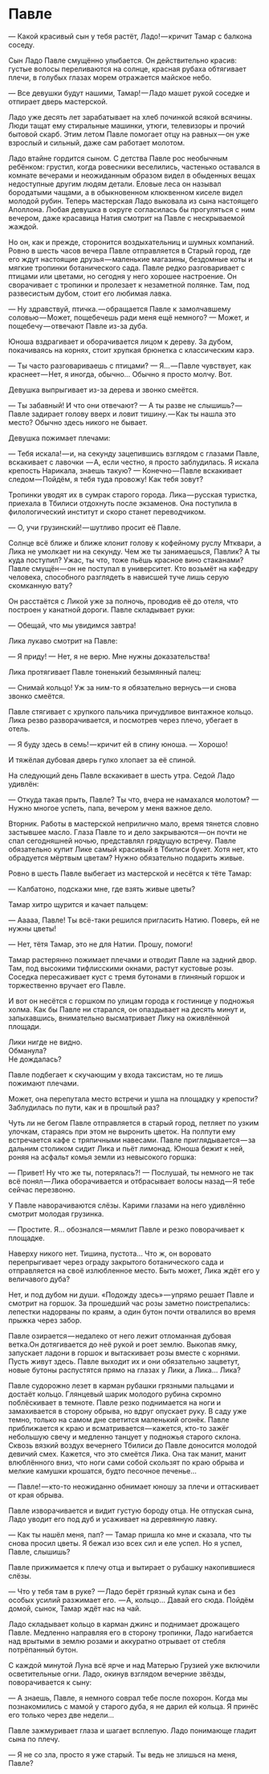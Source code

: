 # Павле

— Какой красивый сын у тебя растёт, Ладо! — кричит Тамар c балкона соседу.

Сын Ладо Павле смущённо улыбается. Он действительно красив: густые волосы переливаются на солнце, красная рубаха обтягивает плечи, в голубых глазах морем отражается майское небо.

— Все девушки будут нашими, Тамар! — Ладо машет рукой соседке и отпирает дверь мастерской.

Ладо уже десять лет зарабатывает на хлеб починкой всякой всячины. Люди тащат ему стиральные машинки, утюги, телевизоры и прочий бытовой скарб. Этим летом Павле помогает отцу на равных — он уже взрослый и сильный, даже сам работает молотом. 

Ладо втайне гордится сыном. С детства Павле рос необычным ребёнком: грустил, когда ровесники веселились, частенько оставался в комнате вечерами и неожиданным образом видел в обыденных вещах недоступные другим людям детали. Еловые леса он называл бородатыми чащами, а в обыкновенном клюквенном киселе видел молодой рубин. Теперь мастерская Ладо выковала из сына настоящего Аполлона. Любая девушка в округе согласилась бы прогуляться с ним вечером, даже красавица Натия смотрит на Павле с нескрываемой жаждой. 

Но он, как и прежде, сторонится воздыхательниц и шумных компаний. Ровно в шесть часов вечера Павле отправляется в Старый город, где его ждут настоящие друзья — маленькие магазины, бездомные коты и мягкие тропинки ботанического сада. Павле редко разговаривает с птицами или цветами, но сегодня у него хорошее настроение. Он сворачивает с тропинки и пролезает к незаметной полянке. Там, под развесистым дубом, стоит его любимая лавка.

— Ну здравствуй, птичка. — обращается Павле к замолчавшему соловью — Может, пощебечешь ради меня ещё немного?
— Может, и пощебечу — отвечают Павле из-за дуба. 

Юноша вздрагивает и оборачивается лицом к дереву. За дубом, покачиваясь на корнях, стоит хрупкая брюнетка с классическим карэ.

— Ты часто разговариваешь с птицами?
— Я… — Павле чувствует, как краснеет — Нет, я иногда, обычно… Обычно я просто молчу. Вот.

Девушка выпрыгивает из-за дерева и звонко смеётся.

— Ты забавный! И что они отвечают?
— А ты разве не слышишь? — Павле задирает голову вверх и ловит тишину. — Как ты нашла это место? Обычно здесь никого не бывает.

Девушка пожимает плечами:

— Тебя искала! — и, на секунду зацепившись взглядом с глазами Павле, вскакивает с лавочки 
— А, если честно, я просто заблудилась. Я искала крепость Нарикала, знаешь такую?
— Конечно — Павле вскакивает следом — Пойдём, я тебя туда провожу! Как тебя зовут?

Тропинки уводят их в сумрак старого города. Лика — русская туристка, приехала в Тбилиси отдохнуть после экзаменов. Она поступила в филологический институт и скоро станет переводчиком.

— О, учи грузинский! — шутливо просит её Павле. 

Солнце всё ближе и ближе клонит голову к кофейному руслу Мтквари, а Лика не умолкает ни на секунду. Чем же ты занимаешься, Павлик? А ты куда поступил? Ужас, ты что, тоже пьёшь красное вино стаканами? Павле смущён — он не поступал в университет. Кто возьмёт на кафедру человека, способного разглядеть в нависшей туче лишь серую скомканную вату?

Он расстаётся с Ликой уже за полночь, проводив её до отеля, что построен у канатной дороги. Павле складывает руки:

— Обещай, что мы увидимся завтра! 

Лика лукаво смотрит на Павле:

— Я приду!
— Нет, я не верю. Мне нужны доказательства!

Лика протягивает Павле тоненький безымянный палец:

— Снимай кольцо! Уж за ним-то я обязательно вернусь — и снова звонко смеётся. 

Павле стягивает с хрупкого пальчика причудливое винтажное кольцо. Лика резво разворачивается, и посмотрев через плечо, убегает в отель.

— Я буду здесь в семь! — кричит ей в спину юноша.
— Хорошо!

И тяжёлая дубовая дверь гулко хлопает за её спиной.

На следующий день Павле вскакивает в шесть утра. Седой Ладо удивлён:

— Откуда такая прыть, Павле? Ты что, вчера не намахался молотом?
— Нужно многое успеть, папа, вечером у меня важное дело.

Вторник. Работы в мастерской неприлично мало, время тянется словно застывшее масло. Глаза Павле то и дело закрываются — он почти не спал сегодняшней ночью, представлял грядущую встречу. Павле обязательно купит Лике самый красивый в Тбилиси букет. Хотя нет, кто обрадуется мёртвым цветам? Нужно обязательно подарить живые.

Ровно в шесть Павле выбегает из мастерской и несётся к тёте Тамар:

— Калбатоно, подскажи мне, где взять живые цветы? 

Тамар хитро щурится и качает пальцем:

— Ааааа, Павле! Ты всё-таки решился пригласить Натию. Поверь, ей не нужны цветы!

— Нет, тётя Тамар, это не для Натии. Прошу, помоги!

Тамар растерянно пожимает плечами и отводит Павле на задний двор. Там, под высокими тифлисскими окнами, растут кустовые розы. Соседка пересаживает куст с тремя бутонами в глиняный горшок и торжественно вручает его Павле.

И вот он несётся с горшком по улицам города к гостинице у подножья холма. Как бы Павле ни старался, он опаздывает на десять минут и, запыхавшись, внимательно высматривает Лику на оживлённой площади.

Лики нигде не видно.  
Обманула?  
Не дождалась?

Павле подбегает к скучающим у входа таксистам, но те лишь пожимают плечами.

Может, она перепутала место встречи и ушла на площадку у крепости?  
Заблудилась по пути, как и в прошлый раз? 

Чуть ли не бегом Павле отправляется в старый город, петляет по узким улочкам, стараясь при этом не выронить цветок. На полпути ему встречается кафе с тряпичными навесами. Павле приглядывается — за дальним столиком сидит Лика и пьёт лимонад. Юноша бежит к ней, роняя на асфальт комья земли из невысокого горшка:

— Привет! Ну что же ты, потерялась?!
— Послушай, ты немного не так всё понял — Лика оборачивается и отбрасывает волосы назад — Я тебе сейчас перезвоню.

У Павле наворачиваются слёзы. Карими глазами на него удивлённо смотрит молодая грузинка.

— Простите. Я… обознался — мямлит Павле и резко поворачивает к площадке.

Наверху никого нет. Тишина, пустота… Что ж, он воровато перепрыгивает через ограду закрытого ботанического сада и отправляется на своё излюбленное место. Быть может, Лика ждёт его у величавого дуба?

Нет, и под дубом ни души. «Подожду здесь» — упрямо решает Павле и смотрит на горшок. За прошедший час розы заметно поистрепались: лепестки надорваны по краям, а один бутон почти отвалился во время прыжка через забор. 

Павле озирается — недалеко от него лежит отломанная дубовая ветка.Он дотягивается до неё рукой и роет землю. Выкопав ямку, запускает ладони в горшок и вытаскивает розы вместе с корнями. Пусть живут здесь. Павле выходит их и они обязательно зацветут, новые бутоны распустятся прямо на глазах у Лики, а Лика… Лика?

Павле судорожно лезет в карман рубашки грязными пальцами и достаёт кольцо. Глянцевый шарик молодого рубина скромно поблёскивает в темноте. Павле резко поднимается на ноги и замахивается в сторону обрыва, но вдруг опускает руку. В саду уже темно, только на самом дне светится маленький огонёк. Павле приближается к краю и всматривается — кажется, кто-то зажёг небольшую свечу и медленно танцует у подножья старого склона. Сквозь вязкий воздух вечернего Тбилиси до Павле доносится молодой девичий смех. Кажется, что это смеётся Лика. Она так манит, манит влюблённого вниз, что ноги сами собой скользят по краю обрыва и мелкие камушки крошатся, будто песочное печенье…

— Павле! — кто-то неожиданно обнимает юношу за плечи и оттаскивает от края обрыва.

Павле изворачивается и видит густую бороду отца. Не отпуская сына, Ладо уводит его под дуб и усаживает на деревянную лавку.

— Как ты нашёл меня, пап?
— Тамар пришла ко мне и сказала, что ты снова просил цветы. Я бежал изо всех сил и еле успел. Но я успел, Павле, слышишь?

Павле прижимается к плечу отца и вытирает о рубашку накопившиеся слёзы.

— Что у тебя там в руке? 
— Ладо берёт грязный кулак сына и без особых усилий разжимает его. 
— А, кольцо… Давай его сюда. Пойдём домой, сынок, Тамар ждёт нас на чай.

Ладо складывает кольцо в карман джинс и поднимает дрожащего Павле. Медленно направляя его в сторону тропинки, Ладо нагибается над врытыми в землю розами и аккуратно отрывает от стебля потрёпанный бутон. 

С каждой минутой Луна всё ярче и над Матерью Грузией уже включили осветительные огни. Ладо, окинув взглядом вечерние звёзды, поворачивается к сыну:

— А знаешь, Павле, я немного соврал тебе после похорон. Когда мы познакомились с мамой у старого дуба, я не дарил ей кольца. Я принёс его только через две недели…

Павле зажмуривает глаза и шагает всплепую. Ладо понимающе гладит сына по плечу.

— Я не со зла, просто я уже старый. Ты ведь не злишься на меня, Павле?